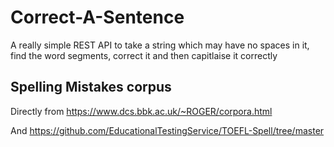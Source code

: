 # Correct-A-Sentence
A really simple REST API to take a string which may have no spaces in it, find the word segments, correct it and then capitlaise it correctly


## Spelling Mistakes corpus

Directly from https://www.dcs.bbk.ac.uk/~ROGER/corpora.html

And https://github.com/EducationalTestingService/TOEFL-Spell/tree/master

